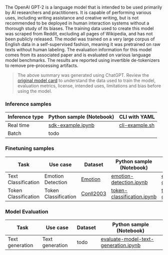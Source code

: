 The OpenAI GPT-2 is a language model that is intended to be used primarily by AI researchers and practitioners. It is capable of performing various uses, including writing assistance and creative writing, but is not recommended to be deployed in human interaction systems without a thorough study of its biases. The training data used to create this model was scraped from Reddit, excluding all pages of Wikipedia, and has not been publicly released. The model was trained on a very large corpus of English data in a self-supervised fashion, meaning it was pretrained on raw texts without human labeling. The evaluation information for this model comes from its associated paper and is evaluated on various language model benchmarks. The results are reported using invertible de-tokenizers to remove pre-processing artifacts.


> The above summary was generated using ChatGPT. Review the [original model card](https://huggingface.co/gpt2-large) to understand the data used to train the model, evaluation metrics, license, intended uses, limitations and bias before using the model.

### Inference samples

Inference type|Python sample (Notebook)|CLI with YAML
|--|--|--|
Real time|[sdk-example.ipynb](https://aka.ms/azureml-infer-sdk)|[cli-example.sh](https://aka.ms/azureml-infer-cli)
Batch | todo


### Finetuning samples

Task|Use case|Dataset|Python sample (Notebook)|CLI with YAML
|---|--|--|--|--|
Text Classification|Emotion Detection|[Emotion](https://huggingface.co/datasets/dair-ai/emotion)|[emotion-detection.ipynb](https://aka.ms/azureml-ft-sdk-emotion-detection)|[emotion-detection.sh](https://aka.ms/azureml-ft-cli-emotion-detection)
Token Classification|Token Classification|[Conll2003](https://huggingface.co/datasets/conll2003)|[token-classification.ipynb](https://aka.ms/azureml-ft-sdk-token-classification)|[token-classification.sh](https://aka.ms/azureml-ft-cli-token-classification)


### Model Evaluation

|Task|Use case|Dataset|Python sample (Notebook)|
|---|--|--|--|
|Text generation|Text generation|todo|[evaluate-model-text-generation.ipynb](https://aka.ms/azureml-eval-sdk-text-generation/)|
